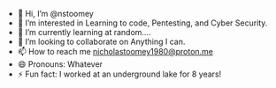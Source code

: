- 👋 Hi, I’m @nstoomey
- 👀 I’m interested in Learning to code, Pentesting, and Cyber Security.
- 🌱 I’m currently learning at random....
- 💞️ I’m looking to collaborate on Anything I can.
- 📫 How to reach me nicholastoomey1980@proton.me
- 😄 Pronouns: Whatever
- ⚡ Fun fact: I worked at an underground lake for 8 years!

<!---
nstoomey/nstoomey is a ✨ special ✨ repository because its `README.md` (this file) appears on your GitHub profile.
You can click the Preview link to take a look at your changes.
--->
